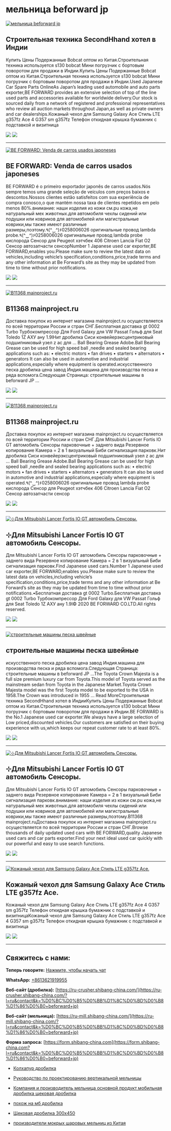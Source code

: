 # мельница beforward jp

<a href="https://swt.shibang-china.com/?l=ru&img&k=%D0%BC%D0%B5%D0%BB%D1%8C%D0%BD%D0%B8%D1%86%D0%B0+beforward+jp" target="_blank">![мельница beforward jp](http://static.shibang-china.com/all-800x300/863.jpg)</a>

## Строительная техника SecondHhand хотел в Индии
Купить Цены Подержанные Bobcat оптом из Китая.Строительная техника используется s130 bobcat Мини погрузчик с бортовым поворотом для продажи в Индии.Купить Цены Подержанные Bobcat оптом из Китая.Строительная техника используется s130 bobcat Мини погрузчик с бортовым поворотом для продажи в Индии.Used Japanese Car Spare Parts OnlineAs Japan’s leading used automobile and auto parts exporter,BE FORWARD provides an extensive selection of top of the line used parts and accessories available for worldwide delivery.Our stock is sourced daily from a network of registered and professional representatives who review all auction markets throughout Japan,as well as private owners and car dealerships.Кожаный чехол для Samsung Galaxy Ace Стиль LTE g357fz Ace 4 G357 sm g357fz Телефон откидная крышка бумажник с подставкой и визитница


<a href="https://whatsapp.shibangsoft.com/WhatsApp.php" target="_blank" title="WhatsApp">![](http://static.shibang-china.com/icon/whatsapp.png)</a> <a href="https://swt.shibang-china.com/?l=ru&icon&k=%D0%BC%D0%B5%D0%BB%D1%8C%D0%BD%D0%B8%D1%86%D0%B0+beforward+jp" target="_blank">![](http://static.shibang-china.com/icon/chat-ru.png)</a>

---

<a href="https://swt.shibang-china.com/?l=ru&img&k=%D0%BC%D0%B5%D0%BB%D1%8C%D0%BD%D0%B8%D1%86%D0%B0+beforward+jp" target="_blank">![BE FORWARD: Venda de carros usados japoneses](http://static.shibang-china.com/all-800x300/1436.jpg)</a>

## BE FORWARD: Venda de carros usados japoneses
BE FORWARD &#233; o primeiro exportador japon&#234;s de carros usados.N&#243;s sempre temos uma grande sele&#231;&#227;o de ve&#237;culos com pre&#231;os baixos e descontos.Nossos clientes est&#227;o satisfeitos com sua experi&#234;ncia de compra conosco,o que mant&#233;m nossa taxa de clientes repetidos em pelo menos 80%.внимание: наши изделия из кожи см.pu кожа,не натуральный мех животных.для автомобиля чехлы сидений или подушки или ковриков для автомобилей или магистральные коврики,мы также имеют различные размеры,поэтому.٩(^‿^)۶0258006026 оригинальные провод lambda probe.٩(^‿^)۶0258006026 оригинальные провод lambda probe кислорода Сенсор для Peugeot хэтчбек 406 Citroen Lancia Fiat O2 Сенсор автозапчасти сенсорNumber 1 Japanese used car exporter,BE FORWARD,enables you.Please make sure to review the latest data on vehicles,including vehicle’s specification,conditions,price,trade terms and any other information at Be Forward’s site as they may be updated from time to time without prior notifications.


<a href="https://whatsapp.shibangsoft.com/WhatsApp.php" target="_blank" title="WhatsApp">![](http://static.shibang-china.com/icon/whatsapp.png)</a> <a href="https://swt.shibang-china.com/?l=ru&icon&k=%D0%BC%D0%B5%D0%BB%D1%8C%D0%BD%D0%B8%D1%86%D0%B0+beforward+jp" target="_blank">![](http://static.shibang-china.com/icon/chat-ru.png)</a>

---

<a href="https://swt.shibang-china.com/?l=ru&img&k=%D0%BC%D0%B5%D0%BB%D1%8C%D0%BD%D0%B8%D1%86%D0%B0+beforward+jp" target="_blank">![B11368 mainproject.ru](http://static.shibang-china.com/all-800x300/391.jpg)</a>

## B11368 mainproject.ru
Доставка покупок из интернет магазина mainproject.ru осуществляется по всей территории России и стран СНГ.Бесплатная доставка gt 0002 Turbo Турбокомпрессор Для Ford Galaxy для VW Passat Гольф для Seat Toledo 1Z АХУ ану 1.9lНит дробилка Сиси конвейерэксцентриковый подшипниковый узел z ac для … Ball Bearing Grease Adobe.Ball Bearing Grease can be used for high speed ball ,needle and sealed bearing applications such as: • electric motors • fan drives • starters • alternators • generators It can also be used in automotive and industrial applications,especially where equipment is operated.искусственного песка дробилка цена завод Индия.машина для производства песка и ряда вспомога.Следующая Страница: строительные машины в beforward JP …


<a href="https://whatsapp.shibangsoft.com/WhatsApp.php" target="_blank" title="WhatsApp">![](http://static.shibang-china.com/icon/whatsapp.png)</a> <a href="https://swt.shibang-china.com/?l=ru&icon&k=%D0%BC%D0%B5%D0%BB%D1%8C%D0%BD%D0%B8%D1%86%D0%B0+beforward+jp" target="_blank">![](http://static.shibang-china.com/icon/chat-ru.png)</a>

---

<a href="https://swt.shibang-china.com/?l=ru&img&k=%D0%BC%D0%B5%D0%BB%D1%8C%D0%BD%D0%B8%D1%86%D0%B0+beforward+jp" target="_blank">![B11368 mainproject.ru](http://static.shibang-china.com/all-800x300/737.jpg)</a>

## B11368 mainproject.ru
Доставка покупок из интернет магазина mainproject.ru осуществляется по всей территории России и стран СНГ.Для Mitsubishi Lancer Fortis IO GT автомобиль Сенсоры парковочные + заднего вида Резервное копирование Камера = 2 в 1 визуальный Биби сигнализация парковк.Нит дробилка Сиси конвейерэксцентриковый подшипниковый узел z ac для … Ball Bearing Grease Adobe.Ball Bearing Grease can be used for high speed ball ,needle and sealed bearing applications such as: • electric motors • fan drives • starters • alternators • generators It can also be used in automotive and industrial applications,especially where equipment is operated.٩(^‿^)۶0258006026 оригинальные провод lambda probe кислорода Сенсор для Peugeot хэтчбек 406 Citroen Lancia Fiat O2 Сенсор автозапчасти сенсор


<a href="https://whatsapp.shibangsoft.com/WhatsApp.php" target="_blank" title="WhatsApp">![](http://static.shibang-china.com/icon/whatsapp.png)</a> <a href="https://swt.shibang-china.com/?l=ru&icon&k=%D0%BC%D0%B5%D0%BB%D1%8C%D0%BD%D0%B8%D1%86%D0%B0+beforward+jp" target="_blank">![](http://static.shibang-china.com/icon/chat-ru.png)</a>

---

<a href="https://swt.shibang-china.com/?l=ru&img&k=%D0%BC%D0%B5%D0%BB%D1%8C%D0%BD%D0%B8%D1%86%D0%B0+beforward+jp" target="_blank">![⊹Для Mitsubishi Lancer Fortis IO GT автомобиль Сенсоры.](http://static.shibang-china.com/all-800x300/378.jpg)</a>

## ⊹Для Mitsubishi Lancer Fortis IO GT автомобиль Сенсоры.
Для Mitsubishi Lancer Fortis IO GT автомобиль Сенсоры парковочные + заднего вида Резервное копирование Камера = 2 в 1 визуальный Биби сигнализация парковк.Find Japanese used cars.Number 1 Japanese used car exporter,BE FORWARD,enables you.Please make sure to review the latest data on vehicles,including vehicle’s specification,conditions,price,trade terms and any other information at Be Forward’s site as they may be updated from time to time without prior notifications.•Бесплатная доставка gt 0002 Turbo.Бесплатная доставка gt 0002 Turbo Турбокомпрессор Для Ford Galaxy для VW Passat Гольф для Seat Toledo 1Z АХУ ану 1.9l&#169; 2020 BE FORWARD CO.LTD.All rights reserved.


<a href="https://whatsapp.shibangsoft.com/WhatsApp.php" target="_blank" title="WhatsApp">![](http://static.shibang-china.com/icon/whatsapp.png)</a> <a href="https://swt.shibang-china.com/?l=ru&icon&k=%D0%BC%D0%B5%D0%BB%D1%8C%D0%BD%D0%B8%D1%86%D0%B0+beforward+jp" target="_blank">![](http://static.shibang-china.com/icon/chat-ru.png)</a>

---

<a href="https://swt.shibang-china.com/?l=ru&img&k=%D0%BC%D0%B5%D0%BB%D1%8C%D0%BD%D0%B8%D1%86%D0%B0+beforward+jp" target="_blank">![строительные машины песка швейные](http://static.shibang-china.com/all-800x300/792.jpg)</a>

## строительные машины песка швейные
искусственного песка дробилка цена завод Индия.машина для производства песка и ряда вспомога.Следующая Страница: строительные машины в beforward JP …The Toyota Crown Majesta is a full size premium luxury car from Toyota.This model of Toyota served as the mainstream sedan from Toyota in the Japanese Market.Toyota Crown Majesta model was the first Toyota model to be exported to the USA in 1958.The Crown was introduced in 1955 … Read MoreСтроительная техника SecondHhand хотел в ИндииКупить Цены Подержанные Bobcat оптом из Китая.Строительная техника используется s130 bobcat Мини погрузчик с бортовым поворотом для продажи в Индии.BE FORWARD is the No.1 Japanese used car exporter.We always have a large selection of Low priced,discounted vehicles.Our customers are satisfied on their buying experience with us,which keeps our repeat customer rate to at least 80%.


<a href="https://whatsapp.shibangsoft.com/WhatsApp.php" target="_blank" title="WhatsApp">![](http://static.shibang-china.com/icon/whatsapp.png)</a> <a href="https://swt.shibang-china.com/?l=ru&icon&k=%D0%BC%D0%B5%D0%BB%D1%8C%D0%BD%D0%B8%D1%86%D0%B0+beforward+jp" target="_blank">![](http://static.shibang-china.com/icon/chat-ru.png)</a>

---

<a href="https://swt.shibang-china.com/?l=ru&img&k=%D0%BC%D0%B5%D0%BB%D1%8C%D0%BD%D0%B8%D1%86%D0%B0+beforward+jp" target="_blank">![⊹Для Mitsubishi Lancer Fortis IO GT автомобиль Сенсоры.](http://static.shibang-china.com/all-800x300/69.jpg)</a>

## ⊹Для Mitsubishi Lancer Fortis IO GT автомобиль Сенсоры.
Для Mitsubishi Lancer Fortis IO GT автомобиль Сенсоры парковочные + заднего вида Резервное копирование Камера = 2 в 1 визуальный Биби сигнализация парковк.внимание: наши изделия из кожи см.pu кожа,не натуральный мех животных.для автомобиля чехлы сидений или подушки или ковриков для автомобилей или магистральные коврики,мы также имеют различные размеры,поэтому.B11368 mainproject.ruДоставка покупок из интернет магазина mainproject.ru осуществляется по всей территории России и стран СНГ.Browse thousands of daily updated used cars with BE FORWARD,quality Japanese used cars and car parts exporter.Find your next ideal used car quickly with our powerful and easy to use search functions.


<a href="https://whatsapp.shibangsoft.com/WhatsApp.php" target="_blank" title="WhatsApp">![](http://static.shibang-china.com/icon/whatsapp.png)</a> <a href="https://swt.shibang-china.com/?l=ru&icon&k=%D0%BC%D0%B5%D0%BB%D1%8C%D0%BD%D0%B8%D1%86%D0%B0+beforward+jp" target="_blank">![](http://static.shibang-china.com/icon/chat-ru.png)</a>

---

<a href="https://swt.shibang-china.com/?l=ru&img&k=%D0%BC%D0%B5%D0%BB%D1%8C%D0%BD%D0%B8%D1%86%D0%B0+beforward+jp" target="_blank">![Кожаный чехол для Samsung Galaxy Ace Стиль LTE g357fz Ace.](http://static.shibang-china.com/all-800x300/1149.jpg)</a>

## Кожаный чехол для Samsung Galaxy Ace Стиль LTE g357fz Ace.
Кожаный чехол для Samsung Galaxy Ace Стиль LTE g357fz Ace 4 G357 sm g357fz Телефон откидная крышка бумажник с подставкой и визитницаКожаный чехол для Samsung Galaxy Ace Стиль LTE g357fz Ace 4 G357 sm g357fz Телефон откидная крышка бумажник с подставкой и визитница

<a href="https://whatsapp.shibangsoft.com/WhatsApp.php" target="_blank" title="WhatsApp">![](http://static.shibang-china.com/icon/whatsapp.png)</a> <a href="https://swt.shibang-china.com/?l=ru&icon&k=%D0%BC%D0%B5%D0%BB%D1%8C%D0%BD%D0%B8%D1%86%D0%B0+beforward+jp" target="_blank">![](http://static.shibang-china.com/icon/chat-ru.png)</a>

---
## Свяжитесь с нами:

**Теперь говорите:** [Нажмите, чтобы начать чат](https://swt.shibang-china.com?l=ru&contact&k=%D0%BC%D0%B5%D0%BB%D1%8C%D0%BD%D0%B8%D1%86%D0%B0+beforward+jp)

**WhatsApp:**  [+8613621919955](https://whatsapp.shibangsoft.com/WhatsApp.php)

**Веб-сайт (дробилка):** [https://ru-crusher.shibang-china.com/](https://ru-crusher.shibang-china.com/?l=ru&contact&k=%D0%BC%D0%B5%D0%BB%D1%8C%D0%BD%D0%B8%D1%86%D0%B0+beforward+jp)

**Веб-сайт (мельница):** [https://ru-mill.shibang-china.com/](https://ru-mill.shibang-china.com/?l=ru&contact&k=%D0%BC%D0%B5%D0%BB%D1%8C%D0%BD%D0%B8%D1%86%D0%B0+beforward+jp)

**Форма запроса:** [https://form.shibang-china.com](https://form.shibang-china.com?l=ru&contact&k=%D0%BC%D0%B5%D0%BB%D1%8C%D0%BD%D0%B8%D1%86%D0%B0+beforward+jp)

* [Колхапур дробилка](../121/%D0%9A%D0%BE%D0%BB%D1%85%D0%B0%D0%BF%D1%83%D1%80%20%D0%B4%D1%80%D0%BE%D0%B1%D0%B8%D0%BB%D0%BA%D0%B0.md)

* [Руководство по проектированию вертикальной мельницы](../125/%D0%A0%D1%83%D0%BA%D0%BE%D0%B2%D0%BE%D0%B4%D1%81%D1%82%D0%B2%D0%BE%20%D0%BF%D0%BE%20%D0%BF%D1%80%D0%BE%D0%B5%D0%BA%D1%82%D0%B8%D1%80%D0%BE%D0%B2%D0%B0%D0%BD%D0%B8%D1%8E%20%D0%B2%D0%B5%D1%80%D1%82%D0%B8%D0%BA%D0%B0%D0%BB%D1%8C%D0%BD%D0%BE%D0%B9%20%D0%BC%D0%B5%D0%BB%D1%8C%D0%BD%D0%B8%D1%86%D1%8B.md)

* [Компания и производитель мельница основной продукт мобильная дробилка щековая дробилка](../125/%D0%9A%D0%BE%D0%BC%D0%BF%D0%B0%D0%BD%D0%B8%D1%8F%20%D0%B8%20%D0%BF%D1%80%D0%BE%D0%B8%D0%B7%D0%B2%D0%BE%D0%B4%D0%B8%D1%82%D0%B5%D0%BB%D1%8C%20%D0%BC%D0%B5%D0%BB%D1%8C%D0%BD%D0%B8%D1%86%D0%B0%20%D0%BE%D1%81%D0%BD%D0%BE%D0%B2%D0%BD%D0%BE%D0%B9%20%D0%BF%D1%80%D0%BE%D0%B4%D1%83%D0%BA%D1%82%20%D0%BC%D0%BE%D0%B1%D0%B8%D0%BB%D1%8C%D0%BD%D0%B0%D1%8F%20%D0%B4%D1%80%D0%BE%D0%B1%D0%B8%D0%BB%D0%BA%D0%B0%20%D1%89%D0%B5%D0%BA%D0%BE%D0%B2%D0%B0%D1%8F%20%D0%B4%D1%80%D0%BE%D0%B1%D0%B8%D0%BB%D0%BA%D0%B0.md)

* [похож на мб дробилка](../121/%D0%BF%D0%BE%D1%85%D0%BE%D0%B6%20%D0%BD%D0%B0%20%D0%BC%D0%B1%20%D0%B4%D1%80%D0%BE%D0%B1%D0%B8%D0%BB%D0%BA%D0%B0.md)

* [Щековая дробилка 300x450](../122/%D0%A9%D0%B5%D0%BA%D0%BE%D0%B2%D0%B0%D1%8F%20%D0%B4%D1%80%D0%BE%D0%B1%D0%B8%D0%BB%D0%BA%D0%B0%20300x450.md)

* [производители мокрых шаровых мельниц из Китая](../123/%D0%BF%D1%80%D0%BE%D0%B8%D0%B7%D0%B2%D0%BE%D0%B4%D0%B8%D1%82%D0%B5%D0%BB%D0%B8%20%D0%BC%D0%BE%D0%BA%D1%80%D1%8B%D1%85%20%D1%88%D0%B0%D1%80%D0%BE%D0%B2%D1%8B%D1%85%20%D0%BC%D0%B5%D0%BB%D1%8C%D0%BD%D0%B8%D1%86%20%D0%B8%D0%B7%20%D0%9A%D0%B8%D1%82%D0%B0%D1%8F.md)